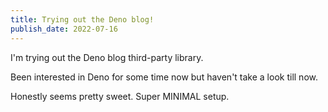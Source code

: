```yaml
---
title: Trying out the Deno blog!
publish_date: 2022-07-16
---
```


I'm trying out the Deno blog third-party library.

Been interested in Deno for some time now but haven't take a look till now.

Honestly seems pretty sweet. Super MINIMAL setup.
